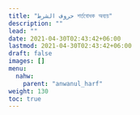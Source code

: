 ```yaml
---
title: "حروف الشرط শর্তবোধক অব্যয়"
description: ""
lead: ""
date: 2021-04-30T02:43:42+06:00
lastmod: 2021-04-30T02:43:42+06:00
draft: false
images: []
menu: 
  nahw:
    parent: "anwanul_harf"
weight: 130
toc: true
---
```



